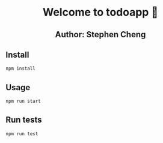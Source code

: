 <h1 align="center">Welcome to todoapp 👋</h1>
<h2 align="center">Author: Stephen Cheng</h2>

## Install

```sh
npm install
```

## Usage

```sh
npm run start
```

## Run tests

```sh
npm run test
```
